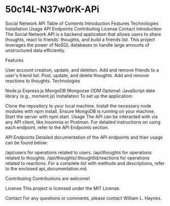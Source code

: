 # 50c14L-N37w0rK-APi
Social Network API
Table of Contents
Introduction
Features
Technologies
Installation
Usage
API Endpoints
Contributing
License
Contact
Introduction
<a name="introduction"></a>
The Social Network API is a backend application that allows users to share thoughts, react to friends' thoughts, and build a friends list. This project leverages the power of NoSQL databases to handle large amounts of unstructured data efficiently.

Features
<a name="features"></a>

User account creation, update, and deletion.
Add and remove friends to a user's friend list.
Post, update, and delete thoughts.
Add and remove reactions to thoughts.
Technologies
<a name="technologies"></a>

Node.js
Express.js
MongoDB
Mongoose ODM
Optional: JavaScript date library (e.g., moment.js)
Installation
<a name="installation"></a>
To set up the application:

Clone the repository to your local machine.
Install the necessary node modules with npm install.
Ensure MongoDB is running on your machine.
Start the server with npm start.
Usage
<a name="usage"></a>
The API can be interacted with via any API client, like Insomnia or Postman. For detailed instructions on using each endpoint, refer to the API Endpoints section.

API Endpoints
<a name="api-endpoints"></a>
Detailed documentation of the API endpoints and their usage can be found below:

/api/users for operations related to users.
/api/thoughts for operations related to thoughts.
/api/thoughts/:thoughtId/reactions for operations related to reactions.
For a complete list with methods and descriptions, refer to the enclosed api_documentation.md.

Contributing
<a name="contributing"></a>
Contributions are welcome! 

License
<a name="license"></a>
This project is licensed under the MIT License.

Contact
<a name="contact"></a>
For any questions or comments, please contact William L. Haynes.
